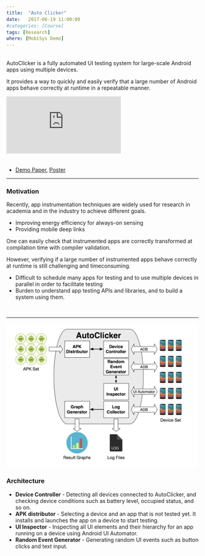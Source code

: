 ```yaml
---
title:  "Auto Clicker"
date:   2017-06-19 11:00:00
#categories: [Course]
tags: [Research]
where: [MobiSys Demo] 
---
```


<br/>AutoClicker is a fully automated UI testing system for large-scale Android apps using multiple 
devices. 

It provides a way to quickly and easily verify that a large number of Android apps behave 
correctly at runtime in a repeatable manner.

<div class="video_container"> 
<iframe class="responsive-iframe" src="https://www.youtube.com/embed/_hreL1KBLms" frameborder="0" allowfullscreen="true"></iframe>
</div>

<br/>

- <a href="https://dl.acm.org/doi/10.1145/3081333.3089330">Demo Paper</a>, 
<a href="images/posts/autoclicker/poster.pdf">Poster</a>


---
### Motivation
Recently, app instrumentation techniques are widely used for research in academia and in the industry to achieve different goals.

- Improving energy efficiency for always-on sensing
- Providing mobile deep links

One can easily check that instrumented apps are correctly transformed at compilation time with compiler validation.

However, verifying if a large number of instrumented apps behave correctly at runtime is still challenging and timeconsuming.

- Difficult to schedule many apps for testing and to use multiple devices in parallel in order to facilitate testing
- Burden to understand app testing APIs and libraries, and to build a system using them.

<br/>

---

<img src="../images/posts/autoclicker/architecture.png" alt="drawing" width="500"/>

### Architecture
- **Device Controller** - Detecting all devices connected to AutoClicker, and checking device conditions such as battery level, occupied status, and so on.
- **APK distributor** - Selecting a device and an app that is not tested yet. It installs and launches the app on a device to start testing.
- **UI Inspector** - Inspecting all UI elements and their hierarchy for an app running on a device using Android UI Automator.
- **Random Event Generator** - Generating random UI events such as button clicks and text input.


<br/>